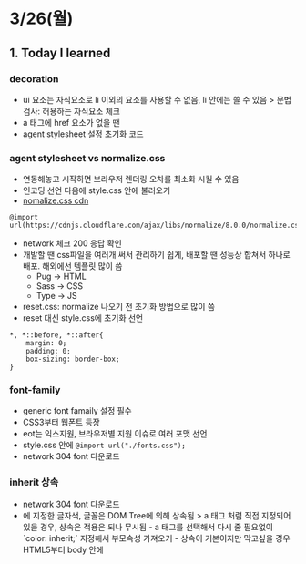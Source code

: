 # 3/26(월)

## 1. Today I learned

### decoration
- ui 요소는 자식요소로 li 이외의 요소를 사용할 수 없음, li 안에는 쓸 수 있음 > 문법검사: 허용하는 자식요소 체크
- a 태그에 href 요소가 없을 땐 
- agent stylesheet 설정 초기화 코드

### agent stylesheet vs normalize.css
- 연동해놓고 시작하면 브라우저 렌더링 오차를 최소화 시킬 수 있음
- 인코딩 선언 다음에 style.css 안에 불러오기
- [nomalize.css cdn](https://cdnjs.com/libraries/normalize)
```
@import url(https://cdnjs.cloudflare.com/ajax/libs/normalize/8.0.0/normalize.css);
```
- network 체크 200 응답 확인
- 개발할 땐 css파일을 여러개 써서 관리하기 쉽게, 배포할 땐 성능상 합쳐서 하나로 배포. 해외에선 템플릿 많이 씀 
  - Pug -> HTML
  - Sass -> CSS
  - Type -> JS 
- reset.css: normalize 나오기 전 초기화 방법으로 많이 씀
- reset 대신 style.css에 초기화 선언
```
*, *::before, *::after{
    margin: 0;
    padding: 0;
    box-sizing: border-box;
}
```

### font-family
- generic font famaily 설정 필수
- CSS3부터 웹폰트 등장
- eot는 익스지원, 브라우저별 지원 이슈로 여러 포맷 선언
- style.css 안에 `@import url("./fonts.css");` 
- network 304 font 다운로드 

### inherit 상속
- network 304 font 다운로드
- <body>에 지정한 글자색, 글꼴은 DOM Tree에 의해 상속됨 > a 태그 처럼 직접 지정되어 있을 경우, 상속은 적용은 되나 무시됨
  - a 태그를 선택해서 다시 줄 필요없이 `color: inherit;` 지정해서 부모속성 가져오기
  - 상속이 기본이지만 막고싶을 경우 HTML5부터 body 안에 <script> 쓰기 시작

### 숨김 콘텐츠 (legend 요소)
- 브라우저별 오차 큼 > 주로 숨김
  - `display: none;` > 권장하지 않음, 대부분의 음성 브라우저에서 읽히지 않음
  - `visibility: hidden;` > 권장하지 않음
  - 박스크기 조절해서 해결 
  ```
  width: 1px; // 0으로 했을 경우 포커싱이 안됨
  height: 1px;
  overflow: hidden; // 글자가 넘치는 걸 감춤
  ```
- 숨김 컨텐츠 스타일: 보이진 않지만 읽혀야 하는 컨텐츠
    - margin은 음수 가능 padding은 x
    - clip 속성은 투명하게 잘라줌 > 반드시 position이 absolute 여야
  ```
  width: 1px;
  height: 1px;
  overflow: hidden;
  margin: -1px;
  position: absolute;
  clip: rect(0 0 0 0); // 크기를 가지지않는 사각형
  ```
- w3c 사이트에서는 'offscreen' 으로  모듈화해서 쓰고 있음

## 2. Today I foundout
> a, span 태그는 inline이라는 거

## 3. 오늘 읽은 자료
